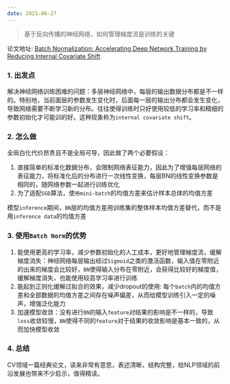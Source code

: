 ```yaml
---
date: 2021-06-27
---
```




> 基于反向传播的神经网络，如何管理梯度流是训练的关键

<!--more-->

论文地址: [Batch Normalization: Accelerating Deep Network Training by Reducing Internal Covariate Shift](https://arxiv.org/pdf/1502.03167.pdf)



### 1. 出发点

解决神经网络训练困难的问题：多层神经网络中，每层的输出数据分布都是不一样的。特别地，当前面层的参数发生变化时，后面每一层的输出分布都会发生变化，导致网络需要不断学习新的分布。往往使得训练时只好使用较低的学习率和精细的参数初始化才可能训的好。这种现象称为`internal covariate shift`。



### 2. 怎么做

全局白化代价昂贵且不是全局可导，因此做了两个必要假设：
1. 直接简单的标准化数据分布，会限制网络表征能力，因此为了增强每层网络的表征能力，将标准化后的分布进行一次线性变换，每层BN的线性变换参数是相同的，随网络参数一起进行训练优化
1. 为了适配`SGD`算法，使`用mini-batch`的均值方差来估计样本总体的均值方差

模型`inference`期间，`BN`层的均值方差用训练集的整体样本均值方差替代，而不是用`inference data`的均值方差



### 3. 使用`Batch Norm`的优势

1. 能使用更高的学习率，减少参数初始化的人工成本，更好地管理梯度流，缓解梯度消失：神经网络每层输出经过`Sigmoid`之类的激活函数，输入值在零附近的出来的梯度会比较好，`BN`使得输入分布在零附近，会获得比较好的梯度值，缓解梯度消失，也能使用较高学习率进行训练
1. 能起到正则化缓解过拟合的效果，减少dropout的使用: 每个`batch`内的均值方差和全部数据的均值方差之间存在噪声偏差，从而给模型训练引入一定的噪声，增强泛化能力
1. 加速模型收敛：没有进行`BN`的输入`feature`对结果的影响是不一样的，导致`loss`收敛较慢，`BN`使得不同的`feature`对于结果的收敛影响是基本一致的，从而加快模型收敛



### 4. 总结

CV领域一篇经典论文，读来非常有意思，表述清晰，结构完整，给NLP领域的前沿发展也带来不少启示，值得精读。

